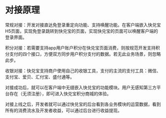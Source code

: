 # 对接原理

常规对接：开发对接直达免登录重定向功能、支持唤醒功能。在客户端嵌入快兑宝H5页面，实现免登录跳转到快兑宝的页面，实现快兑宝的页面可以唤醒客户端的登录界面。 


积分对接：若需要支持app用户账户积分在快兑宝页面消费，则按规范开发支持积分支付的四个接口，方便双方同步用户积分支付的数据。若无此业务场景，则忽略此步。 

收银对接：快兑宝支持商户使用自己的收银工具，支付的主流的支付工具：微信、支付宝、爱贝、汇付宝、盛付通等。


对接成功后，就可以在客户端中无缝嵌入快兑宝的功能模块。用户无感知第三方平台存在（无须注册），即可进入快兑宝积分商城的体验。

对接上线之后，开发者就可以通过快兑宝的后台看到各业务模块的运营数据，看到所有的消费流水及开发者收益，可以通过后台进行收益提现。


